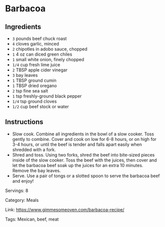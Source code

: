 # Barbacoa

## Ingredients

- `3` pounds beef chuck roast
- `4` cloves garlic, minced
- `2` chipotles in adobo sauce, chopped
- `1` 4 oz can diced green chiles
- `1` small white onion, finely chopped
- `1/4` cup fresh lime juice
- `2` TBSP apple cider vinegar
- `3` bay leaves
- `1` TBSP ground cumin
- `1` TBSP dried oregano
- `2` tsp fine sea salt
- `1` tsp freshly-ground black pepper
- `1/4` tsp ground cloves
- `1/2` cup beef stock or water

## Instructions

- Slow cook. Combine all ingredients in the bowl of a slow cooker. Toss gently to combine. Cover and cook on low for 6-8 hours, or on high for 3-4 hours, or until the beef is tender and falls apart easily when shredded with a fork.
- Shred and toss. Using two forks, shred the beef into bite-sized pieces inside of the slow cooker. Toss the beef with the juices, then cover and let the barbacoa beef soak up the juices for an extra 10 minutes. Remove the bay leaves.
- Serve. Use a pair of tongs or a slotted spoon to serve the barbacoa beef and enjoy!

Servings: 8

Category: Meals

Link: https://www.gimmesomeoven.com/barbacoa-recipe/

Tags: Mexican, beef, meat

